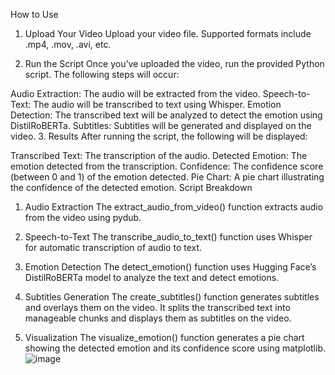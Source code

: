 How to Use
1. Upload Your Video
Upload your video file. Supported formats include .mp4, .mov, .avi, etc.

2. Run the Script
Once you’ve uploaded the video, run the provided Python script. The following steps will occur:

Audio Extraction: The audio will be extracted from the video.
Speech-to-Text: The audio will be transcribed to text using Whisper.
Emotion Detection: The transcribed text will be analyzed to detect the emotion using DistilRoBERTa.
Subtitles: Subtitles will be generated and displayed on the video.
3. Results
After running the script, the following will be displayed:

Transcribed Text: The transcription of the audio.
Detected Emotion: The emotion detected from the transcription.
Confidence: The confidence score (between 0 and 1) of the emotion detected.
Pie Chart: A pie chart illustrating the confidence of the detected emotion.
Script Breakdown
1. Audio Extraction
The extract_audio_from_video() function extracts audio from the video using pydub.

2. Speech-to-Text
The transcribe_audio_to_text() function uses Whisper for automatic transcription of audio to text.

3. Emotion Detection
The detect_emotion() function uses Hugging Face’s DistilRoBERTa model to analyze the text and detect emotions.

4. Subtitles Generation
The create_subtitles() function generates subtitles and overlays them on the video. It splits the transcribed text into manageable chunks and displays them as subtitles on the video.

5. Visualization
The visualize_emotion() function generates a pie chart showing the detected emotion and its confidence score using matplotlib.![image](https://github.com/user-attachments/assets/b53725a2-8aef-4427-b71a-907f191a0836)

